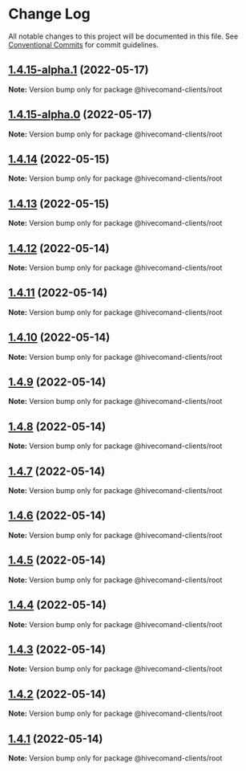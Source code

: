 # Change Log

All notable changes to this project will be documented in this file.
See [Conventional Commits](https://conventionalcommits.org) for commit guidelines.

## [1.4.15-alpha.1](https://github.com/TheTechCompany/HiveCommandClient/compare/v1.4.15-alpha.0...v1.4.15-alpha.1) (2022-05-17)

**Note:** Version bump only for package @hivecomand-clients/root





## [1.4.15-alpha.0](https://github.com/TheTechCompany/HiveCommandClient/compare/v1.4.14...v1.4.15-alpha.0) (2022-05-17)

**Note:** Version bump only for package @hivecomand-clients/root





## [1.4.14](https://github.com/TheTechCompany/HiveCommandClient/compare/v1.4.13...v1.4.14) (2022-05-15)

**Note:** Version bump only for package @hivecomand-clients/root





## [1.4.13](https://github.com/TheTechCompany/HiveCommandClient/compare/v1.4.12...v1.4.13) (2022-05-15)

**Note:** Version bump only for package @hivecomand-clients/root





## [1.4.12](https://github.com/TheTechCompany/HiveCommandClient/compare/v1.4.11...v1.4.12) (2022-05-14)

**Note:** Version bump only for package @hivecomand-clients/root





## [1.4.11](https://github.com/TheTechCompany/HiveCommandClient/compare/v1.4.10...v1.4.11) (2022-05-14)

**Note:** Version bump only for package @hivecomand-clients/root





## [1.4.10](https://github.com/TheTechCompany/HiveCommandClient/compare/v1.4.9...v1.4.10) (2022-05-14)

**Note:** Version bump only for package @hivecomand-clients/root





## [1.4.9](https://github.com/TheTechCompany/HiveCommandClient/compare/v1.4.8...v1.4.9) (2022-05-14)

**Note:** Version bump only for package @hivecomand-clients/root





## [1.4.8](https://github.com/TheTechCompany/HiveCommandClient/compare/v1.4.7...v1.4.8) (2022-05-14)

**Note:** Version bump only for package @hivecomand-clients/root





## [1.4.7](https://github.com/TheTechCompany/HiveCommandClient/compare/v1.4.6...v1.4.7) (2022-05-14)

**Note:** Version bump only for package @hivecomand-clients/root





## [1.4.6](https://github.com/TheTechCompany/HiveCommandClient/compare/v1.4.5...v1.4.6) (2022-05-14)

**Note:** Version bump only for package @hivecomand-clients/root





## [1.4.5](https://github.com/TheTechCompany/HiveCommandClient/compare/v1.4.4...v1.4.5) (2022-05-14)

**Note:** Version bump only for package @hivecomand-clients/root





## [1.4.4](https://github.com/TheTechCompany/HiveCommandClient/compare/v1.4.3...v1.4.4) (2022-05-14)

**Note:** Version bump only for package @hivecomand-clients/root





## [1.4.3](https://github.com/TheTechCompany/HiveCommandClient/compare/v1.4.2...v1.4.3) (2022-05-14)

**Note:** Version bump only for package @hivecomand-clients/root





## [1.4.2](https://github.com/TheTechCompany/HiveCommandClient/compare/v1.4.1...v1.4.2) (2022-05-14)

**Note:** Version bump only for package @hivecomand-clients/root





## [1.4.1](https://github.com/TheTechCompany/HiveCommandClient/compare/v1.4.1-alpha.152...v1.4.1) (2022-05-14)

**Note:** Version bump only for package @hivecomand-clients/root
